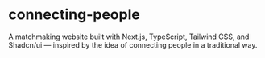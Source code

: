 # connecting-people
A matchmaking website built with Next.js, TypeScript, Tailwind CSS, and Shadcn/ui — inspired by the idea of connecting people in a traditional way.
